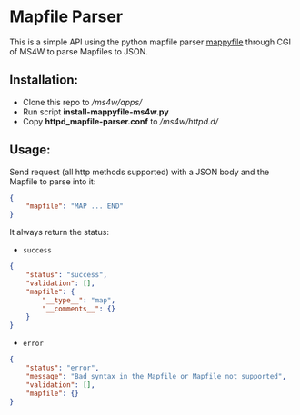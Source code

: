# Mapfile Parser

This is a simple API using the python mapfile parser [mappyfile](https://github.com/geographika/mappyfile) through CGI of MS4W to parse Mapfiles to JSON.



## Installation:

- Clone this repo to */ms4w/apps/*
- Run script **install-mappyfile-ms4w.py**
- Copy **httpd_mapfile-parser.conf** to */ms4w/httpd.d/*

## Usage:

Send request (all http methods supported) with a JSON body and the Mapfile to parse into it:

```json
{
    "mapfile": "MAP ... END"
}
```



It always return the status:

- `success`

```json
{
    "status": "success",
    "validation": [],
    "mapfile": {
        "__type__": "map",
        "__comments__": {}
    }
}
```

- `error`

```json
{
    "status": "error",
    "message": "Bad syntax in the Mapfile or Mapfile not supported",
    "validation": [],
    "mapfile": {}
}
```

